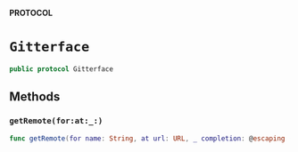 **PROTOCOL**

# `Gitterface`

```swift
public protocol Gitterface
```

## Methods
### `getRemote(for:at:_:)`

```swift
func getRemote(for name: String, at url: URL, _ completion: @escaping (Result<String, Error>) -> Void)
```
